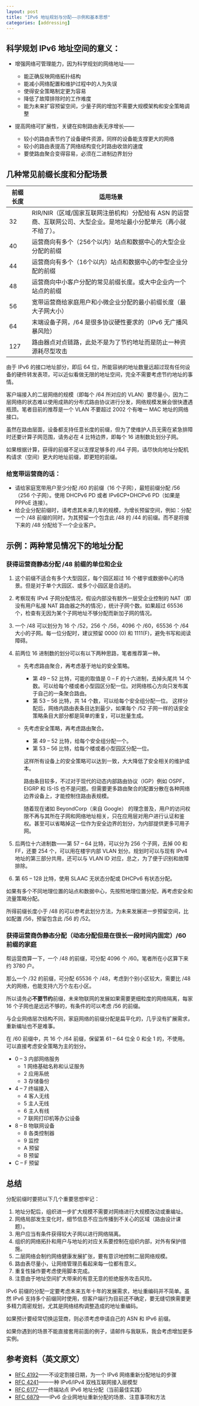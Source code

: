 ```yaml
---
layout: post
title: "IPv6 地址规划与分配——示例和基本思想"
categories: [addressing]
---
```


## 科学规划 IPv6 地址空间的意义：
* 增强网络可管理能力，因为科学规划的网络地址——
  * 能正确反映网络拓扑结构
  * 能减小网络配置和维护过程中的人为失误
  * 使得安全策略制定更为容易
  * 降低了故障排除时的工作难度
  * 能为未来扩容预留空间，少量子网的增加不需要大规模架构和安全策略调整

* 提高网络可扩展性，关键在抑制路由表无序增长——
  * 较小的路由表节约了设备硬件资源，同样的设备能支撑更大的网络
  * 较小的路由表提高了网络结构变化时路由收敛的速度
  * 要使路由聚合变得容易，必须在二进制边界划分

## 几种常见前缀长度和分配场景

|前缀长度|适用场景|
|---|---|
|32|RIR/NIR（区域/国家互联网注册机构）分配给有 ASN 的运营商、互联网公司、大型企业。是地址最小分配单元（再小就不给了）。|
|40|运营商向有多个（256个以内）站点和数据中心的大型企业分配的前缀|
|44|运营商向有多个（16个以内）站点和数据中心的中型企业分配的前缀|
|48|运营商向中小客户分配的常见前缀长度。或大中企业内一个站点的前缀|
|56|宽带运营商给家庭用户和小微企业分配的最小前缀长度（最大子网大小）|
|64|末端设备子网，/64 是很多协议硬性要求的（IPv6 无广播风暴风险）|
|127|路由器点对点链路，此处不是为了节约地址而是防止一种资源耗尽型攻击|

由于 IPv6 的接口地址部分，即后 64 位，所能容纳的地址数量远超过现有任何设备的硬件转发表项，可以近似看做无限的地址空间，完全不需要考虑节约地址的事情。

客户端接入的二层网络的规模（即每个 /64 所对应的 VLAN）要尽量小，因为二层网络的状态难以使用成熟的分布式路由协议进行分发，网络规模发展会很快遭遇瓶颈。笔者目前的推荐是一个 VLAN 不要超过 2002 个有唯一 MAC 地址的网络接口。

虽然在路由层面，设备都支持任意长度的前缀，但为了使维护人员无需在紧急排障时还要计算子网范围，请务必在 4 比特边界，即每个 16 进制数处划分子网。

如果根据计算，获得的前缀不足以支撑足够多的 /64 子网，请尽快向地址分配机构请求（空间）更大的地址前缀，即更短的前缀。


### 给宽带运营商的话：
* 请给家庭宽带用户至少分配 /60 的前缀（16 个子网），最短前缀分配 /56（256 个子网）。使用 DHCPv6 PD 或者 IPv6CP+DHCPv6 PD（如果是 PPPoE 连接）。
* 给企业分配前缀时，请考虑其未来几年的规模，为增长预留空间，例如：分配一个 /48 前缀的同时，为其预留一个包含此 /48 的 /44 的前缀。而不是将接下来的 /48 分配给下一个企业客户。

## 示例：两种常见情况下的地址分配

### 获得运营商静态分配 /48 前缀的单位和企业
1. 这个前缀不适合有多个大型园区，每个园区超过 16 个楼宇或数据中心的场景。但是对于单个大园区、或多个小园区是合适的。
2. 考察现有 IPv4 子网分配情况，假设内部没有额外一层受企业控制的 NAT（即没有用户私接 NAT 路由器之外的情况），统计子网个数。如果超过 65536 个，检查有无因为某个子网地址不够分配而新加子网的情况。
3. 一个 /48 可以划分为 16 个 /52，256 个 /56，4096 个 /60，65536 个 /64 大小的子网。每一位分配时，建议预留 0000 (0) 和 1111(F)，避免书写和阅读障碍。
4. 前两位 16 进制数的划分可以有以下两种思路，笔者推荐第一种。

    * 先考虑路由聚合，再考虑基于地址的安全策略。
      
      * 第 49 – 52 比特，可能的取值是 0 – F 的十六进制，去掉头尾共 14 个数。可以给每个楼或者小型园区分配一位。对网络核心方向只发布属于自己的一条聚合路由。
      * 第 53 – 56 比特，共 14 个数，可以给每个安全组分配一位。
      这样分配后，网络内路由表条目达到最少，如果每个 /52 子网一样的话安全策略条目大部分都是简单的重复，可以批量生成。
  
    * 先考虑安全策略，再考虑路由聚合。  
      
      * 第 49 – 52 比特，给每个安全组分配一个。
      * 第 53 – 56 比特，给每个楼或者小型园区分配一位。
      
      这样所有设备上的安全策略可以达到一致，大大降低了安全相关的维护成本。
      
      路由条目较多，不过对于现代的动态内部路由协议（IGP）例如 OSPF，EIGRP 和 IS-IS 也不是问题。但需要更多路由聚合的配置分散在各种网络边界设备上，才能控制住路由表规模。
      
      随着现在诸如 BeyondCorp（来自 Google） 的理念普及，用户的访问权限不再与其所在子网和网络地址相关，只在应用层对用户进行认证和鉴权。甚至可以省略掉这一位作为安全边界的划分，为内部提供更多可用子网。

5. 后两位十六进制数——第 57 – 64 比特，可以分为 256 个子网，去掉 00 和 FF，还要 254 个，可以用在楼宇内部 VLAN 划分。规划时可以与现有 IPv4 地址的第三部分共用，还可以与 VLAN ID 对应，总之，为了便于识别和故障排除。
6. 第 65 – 128 比特，使用 SLAAC 无状态分配或 DHCPv6 有状态分配。

如果有多个不同地理位置的站点和数据中心，先按照地理位置分配，再考虑安全和流量策略分配。

所得前缀长度小于 /48 的可以参考此划分方法，为未来发展进一步预留空间，比如配置 /56，预留包含此 /56 的 /52。

### 获得运营商伪静态分配（动态分配但是在很长一段时间内固定）/60 前缀的家庭
帮运营商算一下，一个 /48 的前缀，可分配 4096 个 /60。笔者所在小区算下来约 3780 户。

那么一个 /32 的前缀，可分配 65536 个 /48，考虑到个别小区较大，需要比 /48 大的网络，也能支持六万个左右小区。

所以请务必**不要节约**前缀，未来物联网的发展如果需要更细粒度的网络隔离，每家 16 个子网也是远远不够的，有条件的可以考虑 /56 的前缀。

与企业网络层次结构不同，家庭网络的前缀分配是扁平化的，几乎没有扩展需求，重新编址也不是难事。

在 /60 前缀中，共 16 个 /64 前缀，保留第 61 – 64 位全 0 和全 1 的，不使用。可以直接考虑安全策略为主的划分。

* 0 – 3 内部网络服务
  * 1 网络基础名称和认证服务
  * 2 应用系统
  * 3 存储备份
* 4 – 7 终端接入
  * 4 客人无线
  * 5 主人无线
  * 6 主人有线
  * 7 联网打印机等办公设备
* 8 – B 物联网设备
  * 8 各类控制器
  * 9 监控
  * A 预留
  * B 预留
* C – F 预留

## 总结

分配前缀时要把以下几个重要思想牢记：
1. 地址分配后，组织进一步扩大规模不需要对网络进行大规模改动或重编址。
2. 网络局部发生变化时，细节信息不应当传播到不关心的区域（路由设计课题）。
3. 用户应当有条件获得较大子网以进行网络隔离。
4. 组织的网络拓扑和用户与地址的对应关系要控制在组织内部，对外有保护措施。
5. 二层网络会制约网络健康发展扩张，要有意识地控制二层网络规模。
6. 路由表尽量小，让网络管理员看起来每一位都有意义。
7. 重复性操作要考虑使用脚本完成。
8. 注意由于地址空间扩大带来的有意无意的拒绝服务攻击风险。

IPv6 前缀的分配一定要考虑未来五年十年的发展需求，地址重编码并不简单。虽然 IPv6 支持多个前缀同时使用，但客户端行为目前还不确定，要无缝切换需要更多精力周密规划，尤其是网络结构调整造成的地址重编码。

如果预计要经常切换运营商，则必须考虑申请自己的 ASN 和 IPv6 前缀。

如果你遇到的场景不能直接套用前面的例子，请邮件与我联系，我会考虑增加更多实例。

## 参考资料（英文原文）
* [RFC 4192](https://tools.ietf.org/html/rfc4192)——不设定割接日期，为一个 IPv6 网络重新分配地址的步骤
* [RFC 4241](https://tools.ietf.org/html/rfc4241)——一种 IPv6/IPv4 双栈互联网接入层模型
* [RFC 6177](https://tools.ietf.org/html/rfc6177)——终端站点 IPv6 地址分配（当前最佳实践）
* [RFC 6879](https://tools.ietf.org/html/rfc6879)——IPv6 企业网地址重新分配的场景、注意事项和方法
